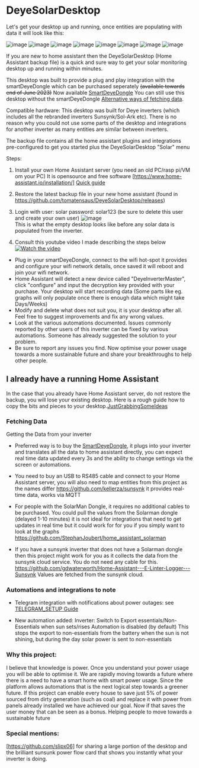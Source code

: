# DeyeSolarDesktop

Let's get your desktop up and running, once entities are populating with data it will look like this:

![image](./DeyeTab.png)
![image](./GraphsTab1.png)
![image](./GraphsTab2.png)
![image](./InverterValuesTab.png)
![image](./ConfigTab.png)
![image](./TimeOfUseTab1.png)
![image](./TimeOfUseTab2.png)
![image](./StandardEnergyDashboard.png)

If you are new to home assistant then the DeyeSolarDesktop (Home Assistant backup file) is a quick and sure way to get your solar monitoring desktop up and running within minutes.

This desktop was built to provide a plug and play integration with the smartDeyeDongle which can be purchased seperately ~~(available towards end of June 2023)~~ Now available [SmartDeyeDongle](./SmartDeyeDongle.md) You can still use this desktop without the smartDeyeDongle [Alternative ways of fetching data](#fetching-data).

Compatible hardware: This desktop was built for Deye inverters (which includes all the rebranded inverters Sunsynk/Sol-Ark etc). There is no reason why you could not use some parts of the desktop and integrations for another inverter as many entities are similar between inverters.

The backup file contains all the home assistant plugins and integrations pre-configured to get you started plus the DeyeSolarDesktop "Solar" menu

Steps:

1. Install your own Home Assistant server  (you need an old PC/rasp pi/VM om your PC) It is opensource and free software [https://www.home-assistant.io/installation/] [Quick guide](./InstallHomeAssistant.md)
2. Restore the latest backup file in your new home assistant (found in https://github.com/tomatensaus/DeyeSolarDesktop/releases)
3. Login with user: solar password: solar123 (be sure to delete this user and create your own user)
   ![image](./EmptyDesktop.png)   
   This is what the empty desktop looks like before any solar data is populated from the inverter.

4. Consult this youtube video I made describing the steps below
[![Watch the video](https://img.youtube.com/vi/sfhMm31nhoE/0.jpg)](https://www.youtube.com/watch?v=sfhMm31nhoE)

* Plug in your smartDeyeDongle, connect to the wifi hot-spot it provides and configure your wifi network details, once saved it will reboot and join your wifi network.
* Home Assistant will detect a new device called "DeyeInverterMaster", click "configure" and input the decryption key provided with your purchase. Your desktop will start recording data (Some parts like eg. graphs will only populate once there is enough data which might take Days/Weeks)
* Modify and delete what does not suit you, it is your desktop after all. Feel free to suggest improvements and fix any wrong values.
* Look at the various automations documented. Issues commonly reported by other users of this inverter can be fixed by various automations. Someone has already suggested the solution to your problem.
* Be sure to report any issues you find. Now optimise your power usage towards a more sustainable future and share your breakthroughs to help other people.

## I already have a running Home Assistant
In the case that you already have Home Assistant server, do not restore the backup, you will lose your existing desktop. Here is a rough guide how to copy the bits and pieces to your desktop.[JustGrabbingSomeIdeas](./JustGrabbingSomeIdeas.md)

### Fetching Data
Getting the Data from your inverter
* Preferred way is to buy the [SmartDeyeDongle](./SmartDeyeDongle.md), it plugs into your inverter and translates all the data to home assistant directly, you can expect real time data updated every 3s and the ability to change settings via the screen or automations.

* You need to buy an USB to RS485 cable and connect to your Home Assistant server, you will also need to map entities from this project as the names differ https://github.com/kellerza/sunsynk   it provides real-time data, works via MQTT

* For people with the SolarMan Dongle, it requires no additional cables to be purchased. You could pull the values from the Solarman dongle (delayed 1-10 minutes) it is not ideal for integrations that need to get updates in real time but it could work for for you if you simply want to look at the graphs https://github.com/StephanJoubert/home_assistant_solarman

* If you have a sunsynk inverter that does not have a Solarman dongle then this project might work for you as it collects the data from the sunsynk cloud service. You do not need any cable for this. https://github.com/gdwaterworth/Home-Assistant---E-Linter-Logger---Sunsynk Values are fetched from the sunsynk cloud.

### Automations and integrations to note

* Telegram integration with notifications about power outages:
see [TELEGRAM_SETUP Guide](./TELEGRAM_SETUP.md)

* New automation added:
Inverter: Switch to Export essentials/Non-Essentials when sun sets/rises
Automation is disabled (by default)
This stops the export to non-essentials from the battery when the sun is not shining, but during the day solar power is sent to non-essentials

### Why this project:
I believe that knowledge is power. Once you understand your power usage you will be able to optimise it. We are rapidly moving towards a future where there is a need to have a smart home with smart power usage. Since the platform allows automations that is the next logical step towards a greener future. If this project can enable every house to save just 5% of power sourced from dirty generation (such as coal) and replace it with power from panels already installed we have achieved our goal. Now if that saves the user money that can be seen as a bonus. Helping people to move towards a sustainable future

### Special mentions:
[https://github.com/slipx06] for sharing a large portion of the desktop and the brilliant sunsunk power flow card that shows you instantly what your inverter is doing.
